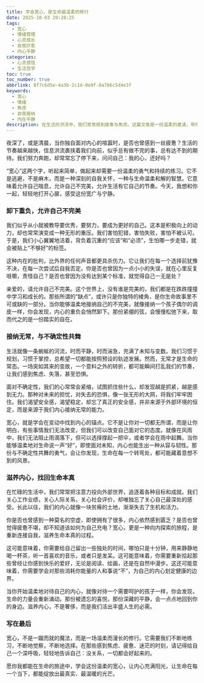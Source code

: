 ```yaml
---
title: 学会宽心，是生命最温柔的修行
date: 2025-10-03 20:28:25
tags:
  - 宽心
  - 情绪管理
  - 心灵成长
  - 自我疗愈
  - 内心平静
categories:
  - 心灵感悟
  - 生活哲学
toc: true
toc_number: true
abbrlink: 8f7c6d5e-4a3b-2c1d-0e9f-8a7b6c5d4e3f
keywords:
  - 宽心
  - 情绪
  - 焦虑
  - 自我接纳
  - 内在平静
description: 在生活的洪流中，我们常常感到疲惫与焦虑。这篇文章是一份温柔的邀请，带你卸下重负，接纳不完美，与无常共舞，并重新滋养内心。愿你在此刻，找到一份属于自己的宽心与安宁，让生命在温柔中绽放。
---
```


夜深了，或是清晨，当你独自面对内心的喧嚣时，是否也曾感到一丝疲惫？生活的节奏越来越快，信息洪流裹挟着我们向前，似乎总有做不完的事，总有达不到的期待。我们努力奔跑，却常常忘了停下来，问问自己：我的心，还好吗？

“宽心”这两个字，听起来简单，做起来却需要一份温柔的勇气和持续的练习。它不是逃避，不是麻木，而是一种深刻的自我关怀，一种与生命温柔和解的智慧。它意味着允许自己喘息，允许自己不完美，允许生活有它自己的节奏。今天，我想和你一起，轻轻地打开心扉，感受这份宽广与宁静。

### 卸下重负，允许自己不完美

我们似乎从小就被教导要优秀，要努力，要成为更好的自己。这本是积极向上的动力，却也常常演变成一种无形的重压。我们害怕犯错，害怕失败，害怕不被认可。于是，我们小心翼翼地活着，背负着沉重的“应该”和“必须”，生怕哪一步走错，就会被贴上“不够好”的标签。

这种内在的批判，比外界的任何声音都更具杀伤力。它让我们在每一个选择前犹豫不决，在每一次尝试后自我否定。你是否也曾因为一点小小的失误，就在心里反复咀嚼，责怪自己？是否也曾因为没有达到某个标准，就觉得自己一无是处？

亲爱的，请允许自己不完美。这个世界上，没有谁是完美的，我们都是在跌跌撞撞中学习和成长的。那些所谓的“缺点”，或许只是你独特的棱角，是你生命故事里不可或缺的一部分。当你能够温柔地接纳自己的不完美，就像接纳一个孩子偶尔的调皮一样，你会发现，内心的重负会悄然卸下。那份紧绷的弦，会慢慢松弛下来，取而代之的是一份踏实的自在。

### 接纳无常，与不确定性共舞

生活就像一条蜿蜒的河流，时而平静，时而湍急，充满了未知与变数。我们习惯于规划，习惯于掌控，总希望一切都能按照预设的轨迹发展。然而，无常才是生命的常态。一场突如其来的变故，一个意料之外的转折，都可能瞬间打乱我们的节奏，让我们感到焦虑、失落，甚至恐惧。

面对不确定性，我们的心常常会紧缩，试图抓住些什么，却发现越是抓紧，越是感到无力。那种对未来的担忧，对失去的恐惧，像一张无形的大网，将我们牢牢困住。我们渴望安全感，渴望稳定，却忘了真正的安全感，并非来源于外部环境的恒定，而是来源于我们内心接纳无常的能力。

宽心，就是学会在变动中找到内心的锚点。它不是让你对一切都无所谓，而是让你明白，有些事情我们无法改变，但我们可以改变自己面对它的态度。就像在风雨中，我们无法阻止雨滴落下，但可以选择撑起一把伞，或者学会在雨中起舞。当你能够温柔地对生命说一声“好”，即使面对未知，内心也能生出一种从容与韧性。那份与不确定性共舞的勇气，会让你发现，生命在每一个转弯处，都可能藏着意想不到的风景。

### 滋养内心，找回生命本真

在忙碌的生活中，我们常常把注意力投向外部世界，追逐着各种目标和成就。我们关心工作业绩，关心人际关系，关心社会评价，却唯独忘了关心自己最深处的感受。长此以往，我们的内心就像一块贫瘠的土地，渐渐失去了生机和活力。

你是否也曾感到一种莫名的空虚，即使拥有了很多，内心依然感到匮乏？是否也曾觉得疲惫不堪，却不知道该如何为自己充电？宽心，更是一种向内探索的旅程，是重新连接自我，滋养生命本真的过程。

这可能意味着，你需要给自己留出一些独处的时间，哪怕只是十分钟，用来静静地喝一杯茶，听一首喜欢的音乐，或者只是发呆。这可能意味着，你需要重新拾起那些曾经让你感到快乐的爱好，无论是阅读、绘画，还是在自然中漫步。这还可能意味着，你需要学会对那些消耗你能量的人和事说“不”，为自己的内心划定健康的边界。

当你开始温柔地对待自己的内心，就像对待一个需要呵护的孩子一样，你会发现，生命的力量会重新涌动。那份被遗忘的喜悦，那份深藏的平静，会一点点地回到你的身边。滋养内心，不是奢侈，而是我们活出丰盛人生的必需。

### 写在最后

宽心，不是一蹴而就的魔法，而是一场温柔而漫长的修行。它需要我们不断地练习，不断地觉察，不断地选择。在那些感到焦虑、疲惫、迷茫的时刻，请记得给自己一个深呼吸，轻轻地告诉自己：没关系，一切都会好起来的。

愿你我都能在生命的旅途中，学会这份温柔的宽心，让内心充满阳光，让生命在每一个当下，都能绽放出最真实、最温暖的光芒。